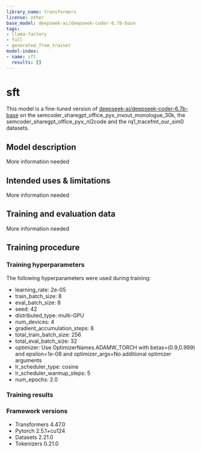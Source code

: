 ```yaml
---
library_name: transformers
license: other
base_model: deepseek-ai/deepseek-coder-6.7b-base
tags:
- llama-factory
- full
- generated_from_trainer
model-index:
- name: sft
  results: []
---
```


<!-- This model card has been generated automatically according to the information the Trainer had access to. You
should probably proofread and complete it, then remove this comment. -->

# sft

This model is a fine-tuned version of [deepseek-ai/deepseek-coder-6.7b-base](https://huggingface.co/deepseek-ai/deepseek-coder-6.7b-base) on the semcoder_sharegpt_office_pyx_inxout_monologue_30k, the semcoder_sharegpt_office_pyx_nl2code and the rq1_tracefmt_our_sim0 datasets.

## Model description

More information needed

## Intended uses & limitations

More information needed

## Training and evaluation data

More information needed

## Training procedure

### Training hyperparameters

The following hyperparameters were used during training:
- learning_rate: 2e-05
- train_batch_size: 8
- eval_batch_size: 8
- seed: 42
- distributed_type: multi-GPU
- num_devices: 4
- gradient_accumulation_steps: 8
- total_train_batch_size: 256
- total_eval_batch_size: 32
- optimizer: Use OptimizerNames.ADAMW_TORCH with betas=(0.9,0.999) and epsilon=1e-08 and optimizer_args=No additional optimizer arguments
- lr_scheduler_type: cosine
- lr_scheduler_warmup_steps: 5
- num_epochs: 2.0

### Training results



### Framework versions

- Transformers 4.47.0
- Pytorch 2.5.1+cu124
- Datasets 2.21.0
- Tokenizers 0.21.0
